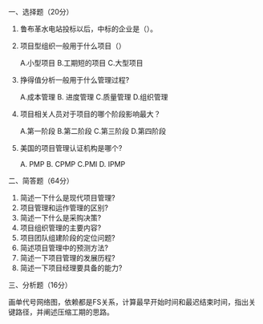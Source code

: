 一、选择题（20分）

1. 鲁布革水电站投标以后，中标的企业是（）。

2. 项目型组织一般用于什么项目（）

   A.小型项目 B.工期短的项目 C.大型项目

3. 挣得值分析一般用于什么管理过程?

   A.成本管理 B. 进度管理 C.质量管理 D.组织管理

4. 项目相关人员对于项目的哪个阶段影响最大？

   A.第一阶段 B.第二阶段 C.第三阶段 D.第四阶段

5. 美国的项目管理认证机构是哪个?

   A. PMP B. CPMP C.PMI D. IPMP

二、简答题（64分）

1. 简述一下什么是现代项目管理?
2. 项目管理和运作管理的区别?
3. 简述一下什么是采购决策?
4. 项目组织管理的主要内容?
5. 项目团队组建阶段的定位问题?
6. 简述项目管理中的预测方法?
7. 简述一下项目管理的发展历程?
8. 简述一下项目经理要具备的能力?

三、分析题（16分）

画单代号网络图，依赖都是FS关系，计算最早开始时间和最迟结束时间，指出关键路径，并阐述压缩工期的思路。
